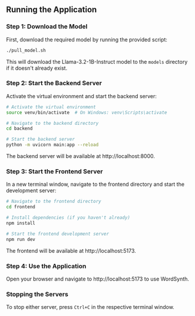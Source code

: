 ## Running the Application

### Step 1: Download the Model
First, download the required model by running the provided script:

```bash
./pull_model.sh
```

This will download the Llama-3.2-1B-Instruct model to the `models` directory if it doesn't already exist.

### Step 2: Start the Backend Server
Activate the virtual environment and start the backend server:

```bash
# Activate the virtual environment
source venv/bin/activate  # On Windows: venv\Scripts\activate

# Navigate to the backend directory
cd backend

# Start the backend server
python -m uvicorn main:app --reload
```

The backend server will be available at http://localhost:8000.

### Step 3: Start the Frontend Server
In a new terminal window, navigate to the frontend directory and start the development server:

```bash
# Navigate to the frontend directory
cd frontend

# Install dependencies (if you haven't already)
npm install

# Start the frontend development server
npm run dev
```

The frontend will be available at http://localhost:5173.

### Step 4: Use the Application
Open your browser and navigate to http://localhost:5173 to use WordSynth.

### Stopping the Servers
To stop either server, press `Ctrl+C` in the respective terminal window.